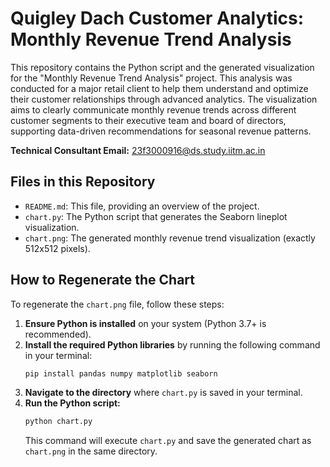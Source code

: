 # Quigley Dach Customer Analytics: Monthly Revenue Trend Analysis

This repository contains the Python script and the generated visualization for the "Monthly Revenue Trend Analysis" project. This analysis was conducted for a major retail client to help them understand and optimize their customer relationships through advanced analytics. The visualization aims to clearly communicate monthly revenue trends across different customer segments to their executive team and board of directors, supporting data-driven recommendations for seasonal revenue patterns.

**Technical Consultant Email:** 23f3000916@ds.study.iitm.ac.in

## Files in this Repository

*   `README.md`: This file, providing an overview of the project.
*   `chart.py`: The Python script that generates the Seaborn lineplot visualization.
*   `chart.png`: The generated monthly revenue trend visualization (exactly 512x512 pixels).

## How to Regenerate the Chart

To regenerate the `chart.png` file, follow these steps:

1.  **Ensure Python is installed** on your system (Python 3.7+ is recommended).
2.  **Install the required Python libraries** by running the following command in your terminal:
    ```bash
    pip install pandas numpy matplotlib seaborn
    ```
3.  **Navigate to the directory** where `chart.py` is saved in your terminal.
4.  **Run the Python script:**
    ```bash
    python chart.py
    ```
    This command will execute `chart.py` and save the generated chart as `chart.png` in the same directory.
